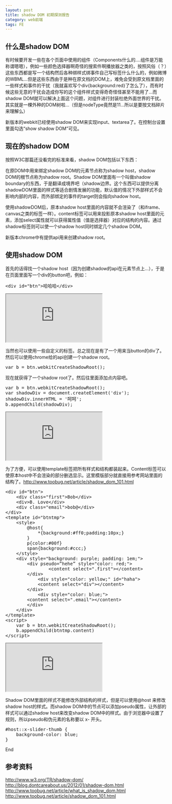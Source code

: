 ```yaml
---
layout: post
title: shadow DOM 初期探测报告
category: web前端
tags: FE
---
```

## 什么是shadow DOM

有时候要开发一些在各个页面中使用的组件（Components什么的….组件是万能称谓嗯嗯），例如一些颜色选择器啊奇怪的搜索件啊播放器之类的，按照风俗（？）这些东西都是写一个结构然后各种绑样式绑事件自己写标签什么什么的，例如微博的WBML…但是这些东西由于是种在原文档的DOM上，难免会受到原文档里面的一些样式和事件的干扰（我就喜欢写个div{background:red}了怎么了），而有时候这些无意的干扰会造成你写的这个组件样式变得奇奇怪怪甚至不能用了…而shadow DOM就可以解决上面这个问题，对组件进行封装杜绝外面世界的干扰。其实就是一棵外种的DOM树啦…（但是nodeType竟然是11…所以是要按文档碎片来理解么）

新版本的webkit已经使用shadow DOM来实现input、textarea了。在控制台设置里面勾选“show shadow DOM”可见。

## 现在的shadow DOM

按照W3C那篇还没看完的标准来看，shadow DOM包括以下东西：

在原DOM中用来绑定shadow DOM的元素节点称为shadow host，shadow DOM的根节点称为shadow root。Shadow DOM里面有一个叫做shadow boundary的东西，于是翻译成境界吧（shadow边界。这个东西可以提供分离shadowDOM里面的样式等适合剧情发展的功能，默认值的情况下外部样式不会影响内部的内容，而外部绑定的事件的target则会指向shadow host。

使用shadowDOM后，原本shadow host里面的内容就不会渲染了（和iframe、canvas之类的标签一样）。content标签可以用来投影原本shadow host里面的元素，添加select属性就可以获得属性值（值是选择器）对应的结构的内容。通过shadow标签则可以使一个shadow host同时绑定几个shadow DOM。

新版本chrome中有提供api用来创建shadow root。

## 使用shadow DOM

首先的话得找一个shadow host（因为创建shadow的api在元素节点上…），于是在页面里面写一个div的button吧，例如：

<div class="fix">
<pre>
&lt;div&#32;id=&quot;btn&quot;&gt;哈哈哈&lt;/div&gt;
</pre>
<iframe src="http://nplab.sinaapp.com/html5/shadowdom_test/1.html" ></iframe>
</div>

当然也可以使用一些自定义的标签。总之现在是有了一个用来当button的div了。然后可以使用chrome给的api创建一个shadow root。

<div class="fix">
<pre>
var b = btn.webkitCreateShadowRoot();
</pre>
</div>

现在就获得了一个shadow root了。然后往里面添加点内容吧。

<div class="fix">
<pre>
var b = btn.webkitCreateShadowRoot();
var shadowDiv = document.createElement('div');
shadowDiv.innerHTML = '呵呵';
b.appendChild(shadowDiv);
</pre>
<iframe src="http://nplab.sinaapp.com/html5/shadowdom_test/2.html" ></iframe>
</div>

为了方便，可以使用template标签把所有样式和结构都装起来。Content标签可以使原本host中不会渲染的部分删选显示。这里模版部分就直接用参考网站里面的结构了。http://www.toobug.net/article/shadow_dom_101.html

<div class="fix">
<pre>
&lt;div&#32;id=&quot;btn&quot;&gt;
	&lt;div&#32;class=&quot;first&quot;&gt;Bob&lt;/div&gt;	
	&lt;div&gt;B.&#32;Love&lt;/div&gt;	
	&lt;div&#32;class=&quot;email&quot;&gt;bob@&lt;/div&gt;
&lt;/div&gt;	
&lt;template&#32;id=&quot;btntmp&quot;&gt;	
	&lt;style&gt;			
		@host{				
			*{background:#ff0;padding:10px;}		
		}		
		p{color:#00f}		
		span{background:#ccc;}		
	&lt;/style&gt;			
	&lt;div&#32;style=&quot;background:&#32;purple;&#32;padding:&#32;1em;&quot;&gt;	
		&lt;div&#32;pseudo=”hehe”&#32;style=&quot;color:&#32;red;&quot;&gt;	
				&lt;content&#32;select=&quot;.first&quot;&gt;&lt;/content&gt;	
		&lt;/div&gt;
			&lt;div&#32;style=&quot;color:&#32;yellow;&quot;&#32;id=&quot;haha&quot;&gt;
			&lt;content&#32;select=&quot;div&quot;&gt;&lt;/content&gt;	
		&lt;/div&gt;
			&lt;div&#32;style=&quot;color:&#32;blue;&quot;&gt;	
		&lt;content&#32;select=&quot;.email&quot;&gt;&lt;/content&gt;	
		&lt;/div&gt;	
	&lt;/div&gt;	
&lt;/template&gt;	
&lt;script&gt;		
	var&#32;b&#32;=&#32;btn.webkitCreateShadowRoot();	
	b.appendChild(btntmp.content)	
&lt;/script&gt;
</pre>
<iframe src="http://nplab.sinaapp.com/html5/shadowdom_test/3.html" ></iframe>
</div>

Shadow DOM里面的样式不能修改外部结构的样式，但是可以使用@host 来修改shadow host的样式。而shadow DOM中的节点可以添加pseudo属性，让外部的样式可以通过shadow host来改变shadow DOM中的样式。由于浏览器中设置了规则，所以pseudo和伪元素的名称要以 x- 开头。

<div class="fix">
<pre>
#host::x-slider-thumb {
    background-color: blue;
}
</pre>
</div>

End

## 参考资料

http://www.w3.org/TR/shadow-dom/
http://blog.dontcareabout.us/2012/01/shadow-dom.html
http://www.toobug.net/article/what_is_shadow_dom.html
http://www.toobug.net/article/shadow_dom_101.html
</div>